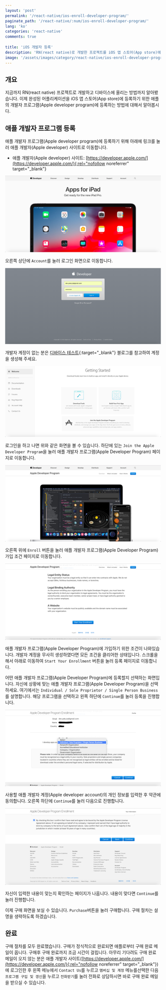 ```yaml
---
layout: 'post'
permalink: '/react-native/ios-enroll-developer-program/'
paginate_path: '/react-native/:num/ios-enroll-developer-program/'
lang: 'ko'
categories: 'react-native'
comments: true

title: 'iOS 개발자 등록'
description: 'RN(react native)로 개발한 프로젝트를 iOS 앱 스토어(App store)에 등록하기 위해 애플 개발자 프로그램(Apple Developer Program)에 등록하는 방법에 대해서 알아봅시다.'
image: '/assets/images/category/react-native/ios-enroll-developer-program.jpg'
---
```



## 개요
지금까지 RN(react native) 프로젝트로 개발하고 디바이스에 올리는 방법까지 알아봤습니다. 이제 완성된 어플리케이션을 iOS 앱 스토어(App store)에 등록하기 위한 애플의 개발자 프로그램(Apple developer program)에 등록하는 방법에 대해서 알아봅시다.

## 애플 개발자 프로그램 등록
애플 개발자 프로그램(Apple developer program)에 등록하기 위해 아래에 링크를 눌러 애플 개발자(Apple developer) 사이트로 이동합니다.

- 애플 개발자(Apple developer) 사이트: [https://developer.apple.com/](https://developer.apple.com/){:rel="nofollow noreferrer" target="_blank"}

![apple developer site](/assets/images/category/react-native/ios-enroll-developer-program/apple-developer-site.png)

오른쪽 상단에 ```Account```를 눌러 로그인 화면으로 이동합니다.

![apple developer login](/assets/images/category/react-native/ios-enroll-developer-program/login.png)

개발자 계정이 없는 분은 [디바이스 테스트]({{site.url}}/{{page.categories}}/ios-test-on-device/){:target="_blank"} 블로그를 참고하여 계정을 생성해 주세요.

![after login](/assets/images/category/react-native/ios-enroll-developer-program/after-login.png)

로그인을 하고 나면 위와 같은 화면을 볼 수 있습니다. 하단에 있는 ```Join the Apple Developer Program```을 눌러 애플 개발자 프로그램(Apple Developer Program) 페이지로 이동합니다.

![Apple Developer Program site](/assets/images/category/react-native/ios-enroll-developer-program/apple-developer-program-site.png)

오른쪽 위에 ```Enroll``` 버튼을 눌러 애플 개발자 프로그램(Apple Developer Program) 가입 조건 페이지로 이동합니다.

![Apple Developer Program condition](/assets/images/category/react-native/ios-enroll-developer-program/apple-developer-program-condition.png)

애플 개발자 프로그램(Apple Developer Program)에 가입하기 위한 조건이 나와있습니다. 개발자 계정을 무사히 생성하였다면 모든 조건을 클리어한 상태입니다. 스크롤을 해서 아래로 이동하여 ```Start Your Enrollment``` 버튼을 눌러 등록 페이지로 이동합니다.

어떤 애플 개발자 프로그램(Apple Developer Program)에 등록할지 선택하는 화면입니다. 자신에 상황에 맞는 애플 개발자 프로그램(Apple Developer Program)을 선택하세요. 여기에서는 ```Individual / Sole Proprietor / Single Person Business```를 설명합니다. 해당 프로그램을 선택하고 왼쪽 하단에 ```Continue```를 눌러 등록을 진행합니다.

![select apple developer program](/assets/images/category/react-native/ios-enroll-developer-program/select-apple-developer-program.png)

사용할 애플 개발자 계정(Apple developer account)의 개인 정보를 입력한 후 약관에 동의합니다. 오른쪽 하단에 ```Continue```를 눌러 다음으로 진행합니다.

![apple developer account private information](/assets/images/category/react-native/ios-enroll-developer-program/information.png)

자신이 입력한 내용이 맞는지 확인하는 페이지가 나옵니다. 내용이 맞다면 ```Continue```를 눌러 진행합니다.

이제 구매 화면을 보실 수 있습니다. ```Purchase```버튼을 눌러 구매합니다. 구매 절차는 설명을 생략하도록 하겠습니다.

## 완료
구매 절차를 모두 완료했습니다. 구매가 정식적으로 완료되면 애플로부터 구매 완료 메일이 옵니다. 구매후 구매 완료까지 조금 시간이 걸립니다. 아무리 기다려도 구매 완료 메일이 오지 않는 분은 애플 개발자 사이트([https://developer.apple.com/](https://developer.apple.com/){:rel="nofollow noreferrer" target="_blank"})에 로그인한 후 왼쪽 메뉴에서 ```Contact Us```를 누르고 ```멤버십 및 계정``` 메뉴를선택한 다음 ```프로그램 구입 및 갱신```을 누르고 ```전화받기```를 눌러 전화로 상담하시면 바로 구매 완료 메일을 받으실 수 있습니다.